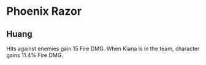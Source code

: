 # Phoenix Razor

## Huang

Hits against enemies gain 15 Fire DMG. When Kiana is in the team, character gains 11.4% Fire DMG.